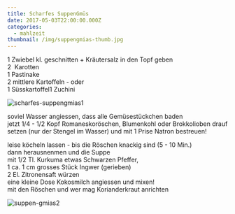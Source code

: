 ```yaml
---
title: Scharfes SuppenGmüs
date: 2017-05-03T22:00:00.000Z
categories:
  - mahlzeit
thumbnail: /img/suppengmias-thumb.jpg
---
```

1 Zwiebel kl. geschnitten + Kräutersalz in den Topf geben  
2  Karotten  
1 Pastinake  
2 mittlere Kartoffeln - oder   
1 Süsskartoffel1 Zuchini

![scharfes-suppengmias1](/img/suppengmias1.jpg)

soviel Wasser angiessen, dass alle Gemüsestückchen baden  
jetzt 1/4 - 1/2 Kopf Romaneskoröschen, Blumenkohl oder Brokkolioben drauf setzen (nur der Stengel im Wasser) und mit 1 Prise Natron bestreuen!

leise köcheln lassen - bis die Röschen knackig sind (5 - 10 Min.)  
dann herausnenmen und die Suppe   
mit 1/2 Tl. Kurkuma etwas Schwarzen Pfeffer,  
1 ca. 1 cm grosses Stück Ingwer (gerieben)  
2 El. Zitronensaft würzen  
eine kleine Dose Kokosmilch angiessen und mixen!  
mit den Röschen und wer mag Korianderkraut anrichten

![suppen-gmias2](/img/suppengmias2.jpg)
